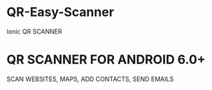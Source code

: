 # QR-Easy-Scanner
Ionic QR SCANNER

# QR SCANNER FOR ANDROID 6.0+

SCAN WEBSITES, MAPS, ADD CONTACTS, SEND EMAILS
